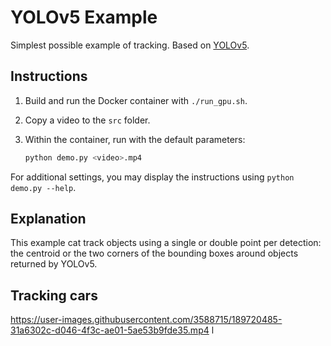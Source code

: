 # YOLOv5 Example

Simplest possible example of tracking. Based on [YOLOv5](https://github.com/ultralytics/yolov5).

## Instructions

1. Build and run the Docker container with `./run_gpu.sh`.
2. Copy a video to the `src` folder.
3. Within the container, run with the default parameters:

   ```bash
   python demo.py <video>.mp4
   ```

For additional settings, you may display the instructions using `python demo.py --help`.

## Explanation

This example cat track objects using a single or double point per detection: the centroid or the two corners of the bounding boxes around objects returned by YOLOv5.

## Tracking cars

https://user-images.githubusercontent.com/3588715/189720485-31a6302c-d046-4f3c-ae01-5ae53b9fde35.mp4
l

